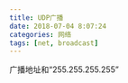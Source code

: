 ```yaml
---
title: UDP广播
date: 2018-07-04 8:07:24
categories: 网络
tags: [net, broadcast]
---
```



<!--more-->

广播地址和“255.255.255.255”
